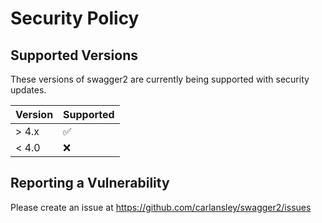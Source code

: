 # Security Policy

## Supported Versions

These versions of swagger2 are currently being supported with security updates.

| Version | Supported          |
| ------- | ------------------ |
| > 4.x   | :white_check_mark: |
| < 4.0   | :x:                |

## Reporting a Vulnerability

Please create an issue at https://github.com/carlansley/swagger2/issues
